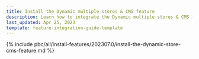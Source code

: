 ```yaml
---
title: Install the Dynamic multiple stores & CMS feature
description: Learn how to integrate the Dynamic multiple stores & CMS feature into a Spryker project.
last_updated: Apr 25, 2023
template: feature-integration-guide-template
---
```


{% include pbc/all/install-features/202307.0/install-the-dynamic-store-cms-feature.md %} <!-- To edit, see /_includes/pbc/all/install-features/202307.0/install-the-dynamic-store-cms-feature.md -->
